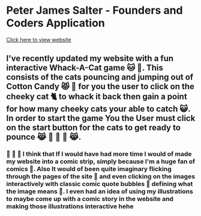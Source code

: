 # Peter James Salter - Founders and Coders Application
[Click here to view website](https://PJSalter.github.io/Peter-Salter-FAC-Website)

## I've recently updated my website with a fun interactive Whack-A-Cat game :cat: :paw_prints:. This consists of the cats pouncing and jumping out of Cotton Candy :pouting_cat: :lollipop: for you the user to click on the cheeky cat :cat2: to whack it back then gain a point for how many cheeky cats your able to catch :smiley_cat:. In order to start the game You the User must click on the start button for the cats to get ready to pounce :joy_cat: :candy: :dango: :lollipop: :joy_cat:.

### :pushpin: :notebook: :paperclip: I think that If I would have had more time I would of made my website into a comic strip, simply because I'm a huge fan of comics :green_book:. Also It would of been quite imaginary flicking through the pages of the site :page_facing_up: and even clicking on the images interactively with classic comic quote bubbles :thought_balloon: defining what the image means :speech_balloon:. I even had an idea of using my illustrations to maybe come up with a comic story in the website and making those illustrations interactive hehe 


